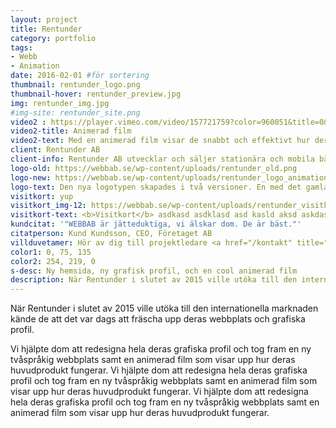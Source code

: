 ```yaml
---
layout: project
title: Rentunder 
category: portfolio
tags:
- Webb
- Animation
date: 2016-02-01 #för sortering
thumbnail: rentunder_logo.png
thumbnail-hover: rentunder_preview.jpg
img: rentunder_img.jpg
#img-site: rentunder_site.png
video2 : https://player.vimeo.com/video/157721759?color=960051&title=0&byline=0&portrait=0
video2-title: Animerad film
video2-text: Med en animerad film visar de snabbt och effektivt hur deras produkt fungerar. Med en animerad film visar de snabbt och effektivt hur deras produkt fungerar. Med en animerad film visar de snabbt och effektivt hur deras produkt fungerar. Med en animerad film visar de snabbt och effektivt hur deras produkt fungerar.
client: Rentunder AB 
client-info: Rentunder AB utvecklar och säljer stationära och mobila båtbottentvättar.
logo-old: https://webbab.se/wp-content/uploads/rentunder_old.png
logo-new: https://webbab.se/wp-content/uploads/rentunder_logo_animation.gif
logo-text: Den nya logotypen skapades i två versioner. En med det gamla varumärket, samt en med ett nytt namn för att bättre tilltala den engelskspråkiga marknaden.
visitkort: yup
visitkort_img-12: https://webbab.se/wp-content/uploads/rentunder_visitkort.jpg
visitkort-text: <b>Visitkort</b> asdkasd asdklasd asd kasld aksd askdasld asklda skdl askdasldkasldaksdlas das dkalsdaskld alsd.
kundcitat: '"WEBBAB är jätteduktiga, vi älskar dom. De är bäst."'
citatperson: Kund Kundsson, CEO, Företaget AB 
villduvetamer: Hör av dig till projektledare <a href="/kontakt" title="Kontakta oss">Mattis Johansson</a>, eller besök <a href="http://rentunder.se" target="_blank" title="Rentunder">rentunder.se</a>.
color1: 0, 75, 135
color2: 254, 219, 0
s-desc: Ny hemsida, ny grafisk profil, och en cool animerad film
description: När Rentunder i slutet av 2015 ville utöka till den internationella marknaden kände de att det var dags att fräscha upp deras webbplats och grafiska profil.
---
```

<p class="ingress">När Rentunder i slutet av 2015 ville utöka till den internationella marknaden kände de att det var dags att fräscha upp deras webbplats och grafiska profil.</p>

Vi hjälpte dom att redesigna hela deras grafiska profil och tog fram en ny tvåspråkig webbplats samt en animerad film som visar upp hur deras huvudprodukt fungerar.
Vi hjälpte dom att redesigna hela deras grafiska profil och tog fram en ny tvåspråkig webbplats samt en animerad film som visar upp hur deras huvudprodukt fungerar.
Vi hjälpte dom att redesigna hela deras grafiska profil och tog fram en ny tvåspråkig webbplats samt en animerad film som visar upp hur deras huvudprodukt fungerar.
